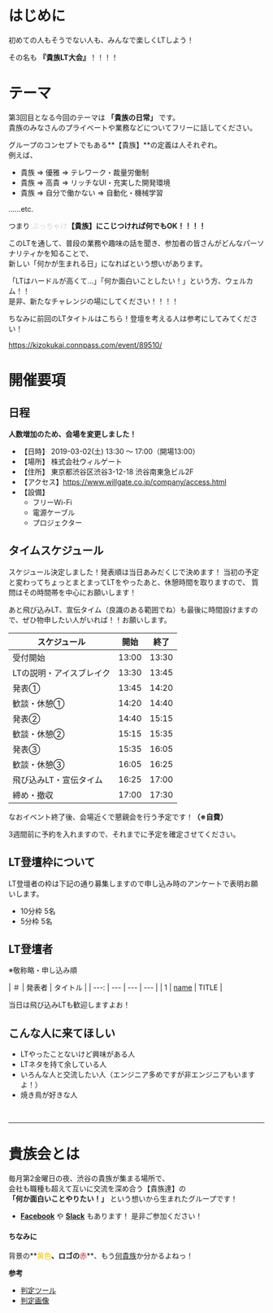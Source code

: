 # はじめに

初めての人もそうでない人も、みんなで楽しくLTしよう！

その名も **『貴族LT大会』**！！！！

# テーマ

第3回目となる今回のテーマは **「貴族の日常」** です。</br>
貴族のみなさんのプライベートや業務などについてフリーに話してください。


グループのコンセプトでもある**【貴族】**の定義は人それぞれ。</br>
例えば、

- 貴族 ⇒ 優雅 ⇒ テレワーク・裁量労働制
- 貴族 ⇒ 高貴 ⇒ リッチなUI・充実した開発環境
- 貴族 ⇒ 自分で働かない ⇒ 自動化・機械学習

......etc.

つまり <span style="color: lightgray;">ぶっちゃけ</span>**【貴族】にこじつければ何でもOK！！！！**</br>

このLTを通して、普段の業務や趣味の話を聞き、参加者の皆さんがどんなパーソナリティかを知ることで、</br>
新しい「何かが生まれる日」になればという想いがあります。</br>

「LTはハードルが高くて…」「何か面白いことしたい！」という方、ウェルカム！！</br>
是非、新たなチャレンジの場にしてください！！！！

ちなみに前回のLTタイトルはこちら！登壇を考える人は参考にしてみてください！

https://kizokukai.connpass.com/event/89510/

# 開催要項

## 日程

**人数増加のため、会場を変更しました！**

* 【日時】 2019-03-02(土) 13:30 ～ 17:00（開場13:00）
* 【場所】 株式会社ウィルゲート
* 【住所】 東京都渋谷区渋谷3-12-18 渋谷南東急ビル2F
* 【アクセス】https://www.willgate.co.jp/company/access.html
* 【設備】
    * フリーWi-Fi
    * 電源ケーブル
    * プロジェクター

## タイムスケジュール


スケジュール決定しました！発表順は当日あみだくじで決めます！
当初の予定と変わってちょっとまとまってLTをやったあと、休憩時間を取りますので、
質問はその時間帯を中心にお願いします！

あと飛び込みLT、宣伝タイム（良識のある範囲でね）も最後に時間設けますので、ぜひ物申したい人がいれば！！お願いします。


| スケジュール             | 開始  | 終了  |
| ---------------- | ----- | ----- |
| 受付開始         | 13:00 | 13:30 |
| LTの説明・アイスブレイク  | 13:30 | 13:45 |
| 発表①            | 13:45 | 14:20 |
| 歓談・休憩①       | 14:20 | 14:40 |
| 発表②            | 14:40 | 15:15 |
| 歓談・休憩②       | 15:15 | 15:35 |
| 発表③            | 15:35 | 16:05 |
| 歓談・休憩③       | 16:05 | 16:25 |
| 飛び込みLT・宣伝タイム | 16:25 | 17:00 |
| 締め・撤収         | 17:00 | 17:30 |


なおイベント終了後、会場近くで懇親会を行う予定です！**（※自費）**

3週間前に予約を入れますので、それまでに予定を確定させてください。

## LT登壇枠について

LT登壇者の枠は下記の通り募集しますので申し込み時のアンケートで表明お願いします。

* 10分枠 5名
* 5分枠 5名

## LT登壇者

※敬称略・申し込み順

| ＃ | 発表者 | タイトル | 
| ---: | --- | --- | --- |
| 1 | [name](https://twitter.com/screen_name) | TITLE | 

当日は飛び込みLTも歓迎しますよお！

## こんな人に来てほしい
- LTやったことないけど興味がある人
- LTネタを持て余している人
- いろんな人と交流したい人（エンジニア多めですが非エンジニアもいますよ！）
- 焼き鳥が好きな人
</br>

---

# 貴族会とは

毎月第2金曜日の夜、渋谷の貴族が集まる場所で、</br>
会社も職種も超えて互いに交流を深め合う【貴族達】の</br>
**「何か面白いことやりたい！」** という想いから生まれたグループです！</br>



- **[Facebook](https://www.facebook.com/groups/kizokukai/)** や **[Slack](https://join.slack.com/t/kizokukai/shared_invite/enQtMzcyODUzODc4OTk2LWQ0NWUzYzg2MTdkMDI3MjBmNTMxNDlmYzliNGFmM2MzZWRlMDM4NTA0NmI2Nzc5MDM1ODM0N2ZiNDQyZGU2Zjk)** もあります！ 是非ご参加ください！

#### ちなみに

背景の**<span style="color: #F3C108;">黄色</span>**、ロゴの**<span style="color: #B8272E;">赤</span>**、もう[何貴族](https://www.torikizoku.co.jp/)か分かるよねっ！

**参考**

- [判定ツール](http://higashi-dance-network.appspot.com/iromiru/)
- [判定画像](http://blog-imgs-84.fc2.com/b/i/n/binalike/20151108092610c4e.jpg)
